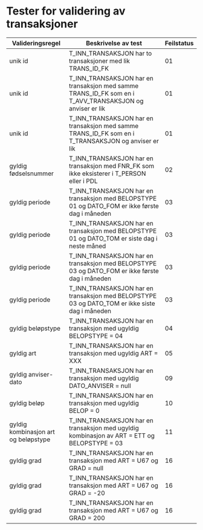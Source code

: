 # Tester for validering av transaksjoner

| Valideringsregel                     | Beskrivelse av test                                                                                     | Feilstatus |
|--------------------------------------|---------------------------------------------------------------------------------------------------------|------------| 
| unik id                              | T_INN_TRANSAKSJON har to transaksjoner med lik TRANS_ID_FK                                              | 01         |
| unik id                              | T_INN_TRANSAKSJON har en transaksjon med samme TRANS_ID_FK som en i T_AVV_TRANSAKSJON og anviser er lik | 01         |
| unik id                              | T_INN_TRANSAKSJON har en transaksjon med samme TRANS_ID_FK som en i T_TRANSAKSJON og anviser er lik     | 01         |
| gyldig fødselsnummer                 | T_INN_TRANSAKSJON har en transaksjon med FNR_FK som ikke eksisterer i T_PERSON eller i PDL              | 02         |
| gyldig periode                       | T_INN_TRANSAKSJON har en transaksjon med BELOPSTYPE 01 og DATO_FOM er ikke første dag i måneden         | 03         |
| gyldig periode                       | T_INN_TRANSAKSJON har en transaksjon med BELOPSTYPE 01 og DATO_TOM er siste dag i neste måned           | 03         |
| gyldig periode                       | T_INN_TRANSAKSJON har en transaksjon med BELOPSTYPE 03 og DATO_FOM er ikke første dag i måneden         | 03         |
| gyldig periode                       | T_INN_TRANSAKSJON har en transaksjon med BELOPSTYPE 03 og DATO_TOM er ikke siste dag i måneden          | 03         |
| gyldig beløpstype                    | T_INN_TRANSAKSJON har en transaksjon med ugyldig BELOPSTYPE = 04                                        | 04         |
| gyldig art                           | T_INN_TRANSAKSJON har en transaksjon med ugyldig ART = XXX                                              | 05         |
| gyldig anviser-dato                  | T_INN_TRANSAKSJON har en transaksjon med ugyldig DATO_ANVISER = null                                    | 09         |
| gyldig beløp                         | T_INN_TRANSAKSJON har en transaksjon med ugyldig BELOP = 0                                              | 10         |
| gyldig kombinasjon art og beløpstype | T_INN_TRANSAKSJON har en transaksjon med ugyldig kombinasjon av ART = ETT og BELOPSTYPE = 03            | 11         |
| gyldig grad                          | T_INN_TRANSAKSJON har en transaksjon med ART = U67  og GRAD = null                                      | 16         |
| gyldig grad                          | T_INN_TRANSAKSJON har en transaksjon med ART = U67  og GRAD = -20                                       | 16         |
| gyldig grad                          | T_INN_TRANSAKSJON har en transaksjon med ART = U67  og GRAD = 200                                       | 16         |

